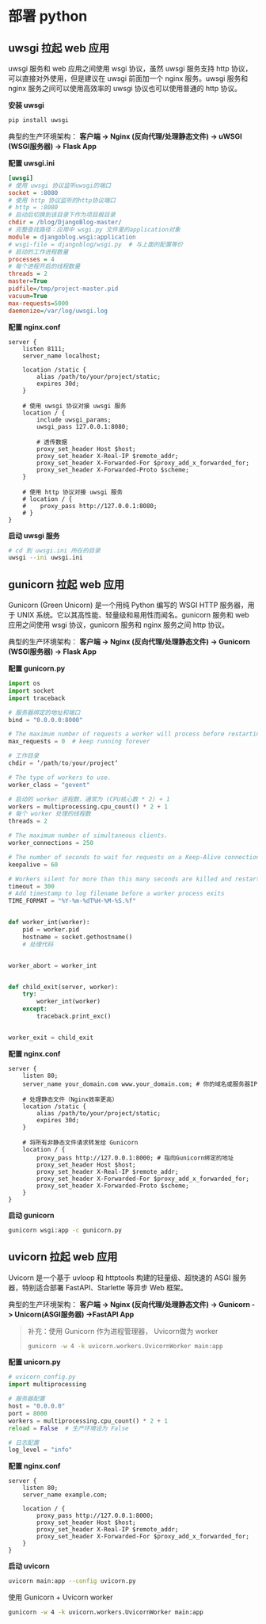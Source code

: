 # 部署 python

## uwsgi 拉起 web 应用

uwsgi 服务和 web 应用之间使用 wsgi 协议，虽然 uwsgi 服务支持 http 协议，可以直接对外使用，但是建议在 uwsgi 前面加一个 nginx 服务。uwsgi 服务和 nginx 服务之间可以使用高效率的 uwsgi 协议也可以使用普通的 http 协议。

**安装 uwsgi**

~~~bash
pip install uwsgi
~~~



典型的生产环境架构：
**客户端 -> Nginx (反向代理/处理静态文件) -> uWSGI (WSGI服务器) -> Flask App**



**配置 uwsgi.ini**

~~~ini
[uwsgi]
# 使用 uwsgi 协议监听uwsgi的端口
socket = :8080
# 使用 http 协议监听的http协议端口
# http = :8080
# 启动后切换到该目录下作为项目根目录
chdir = /blog/DjangoBlog-master/
# 完整查找路径：应用中 wsgi.py 文件里的application对象
module = djangoblog.wsgi:application
# wsgi-file = djangoblog/wsgi.py  # 与上面的配置等价
# 启动的工作进程数量
processes = 4
# 每个进程开启的线程数量
threads = 2
master=True
pidfile=/tmp/project-master.pid
vacuum=True
max-requests=5000
daemonize=/var/log/uwsgi.log
~~~

**配置 nginx.conf**

~~~nginx
server {
    listen 8111;
    server_name localhost;
  
    location /static {
        alias /path/to/your/project/static;
        expires 30d;
    }
		
    # 使用 uwsgi 协议对接 uwsgi 服务
    location / {
        include uwsgi_params;
        uwsgi_pass 127.0.0.1:8080;
    
        # 透传数据
        proxy_set_header Host $host;
        proxy_set_header X-Real-IP $remote_addr;
        proxy_set_header X-Forwarded-For $proxy_add_x_forwarded_for;
        proxy_set_header X-Forwarded-Proto $scheme;
    }
  
    # 使用 http 协议对接 uwsgi 服务
    # location / {
    #    proxy_pass http://127.0.0.1:8080;
    # }
}
~~~

**启动 uwsgi 服务**

~~~bash
# cd 到 uwsgi.ini 所在的目录
uwsgi --ini uwsgi.ini
~~~



## gunicorn 拉起 web 应用

Gunicorn (Green Unicorn) 是一个用纯 Python 编写的 WSGI HTTP 服务器，用于 UNIX 系统。它以其高性能、轻量级和易用性而闻名。gunicorn 服务和 web 应用之间使用 wsgi 协议，gunicorn 服务和 nginx 服务之间 http 协议。

典型的生产环境架构：
**客户端 -> Nginx (反向代理/处理静态文件) -> Gunicorn (WSGI服务器) -> Flask App**



**配置 gunicorn.py**

~~~python
import os
import socket
import traceback

# 服务器绑定的地址和端口
bind = "0.0.0.0:8000"

# The maximum number of requests a worker will process before restarting.
max_requests = 0  # keep running forever

# 工作目录
chdir = ‘/path/to/your/project‘

# The type of workers to use.
worker_class = "gevent"

# 启动的 worker 进程数，通常为 (CPU核心数 * 2) + 1
workers = multiprocessing.cpu_count() * 2 + 1
# 每个 worker 处理的线程数
threads = 2

# The maximum number of simultaneous clients.
worker_connections = 250

# The number of seconds to wait for requests on a Keep-Alive connection.
keepalive = 60

# Workers silent for more than this many seconds are killed and restarted
timeout = 300
# Add timestamp to log filename before a worker process exits
TIME_FORMAT = "%Y-%m-%dT%H-%M-%S.%f"


def worker_int(worker):
    pid = worker.pid
    hostname = socket.gethostname()
    # 处理代码


worker_abort = worker_int


def child_exit(server, worker):
    try:
        worker_int(worker)
    except:
        traceback.print_exc()


worker_exit = child_exit
~~~

**配置 nginx.conf**

~~~nginx
server {
    listen 80;
    server_name your_domain.com www.your_domain.com; # 你的域名或服务器IP

    # 处理静态文件（Nginx效率更高）
    location /static {
        alias /path/to/your/project/static;
        expires 30d;
    }

    # 将所有非静态文件请求转发给 Gunicorn
    location / {
        proxy_pass http://127.0.0.1:8000; # 指向Gunicorn绑定的地址
        proxy_set_header Host $host;
        proxy_set_header X-Real-IP $remote_addr;
        proxy_set_header X-Forwarded-For $proxy_add_x_forwarded_for;
        proxy_set_header X-Forwarded-Proto $scheme;
    }
}
~~~

**启动 gunicorn**

~~~bash
gunicorn wsgi:app -c gunicorn.py
~~~



## uvicorn 拉起 web 应用

Uvicorn 是一个基于 uvloop 和 httptools 构建的轻量级、超快速的 ASGI 服务器，特别适合部署 FastAPI、Starlette 等异步 Web 框架。

典型的生产环境架构：
**客户端 -> Nginx (反向代理/处理静态文件) -> Gunicorn -> Unicorn(ASGI服务器) ->FastAPI App**

>补充：使用 Gunicorn 作为进程管理器， Uvicorn做为 worker
>
>~~~bash
>gunicorn -w 4 -k uvicorn.workers.UvicornWorker main:app
>~~~



**配置 unicorn.py**

~~~python
# uvicorn_config.py
import multiprocessing

# 服务器配置
host = "0.0.0.0"
port = 8000
workers = multiprocessing.cpu_count() * 2 + 1
reload = False  # 生产环境设为 False

# 日志配置
log_level = "info"
~~~

**配置 nginx.conf**

~~~nginx
server {
    listen 80;
    server_name example.com;
    
    location / {
        proxy_pass http://127.0.0.1:8000;
        proxy_set_header Host $host;
        proxy_set_header X-Real-IP $remote_addr;
        proxy_set_header X-Forwarded-For $proxy_add_x_forwarded_for;
    }
}
~~~

**启动 uvicorn**

~~~bash
uvicorn main:app --config uvicorn.py
~~~

使用 Gunicorn + Uvicorn worker

~~~bash
gunicorn -w 4 -k uvicorn.workers.UvicornWorker main:app
~~~

